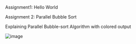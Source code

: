 Assignment1: Hello World

Assignment 2: Parallel Bubble Sort

Explaining Parallel Bubble-sort Algorithm with colored output

![image](https://github.com/user-attachments/assets/46500bd6-4634-4909-acf4-5af361e8b5b0)
